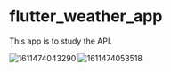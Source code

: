 # flutter_weather_app

This app is to study the API.


![1611474043290](https://user-images.githubusercontent.com/73748430/105624207-e274ec80-5e45-11eb-97a7-1f354a4b16bc.jpg)
![1611474053518](https://user-images.githubusercontent.com/73748430/105624212-ea349100-5e45-11eb-8f65-c05f7ca4962d.jpg)
